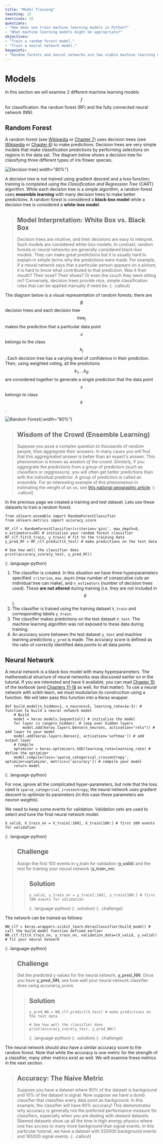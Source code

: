 ```yaml
---
title: "Model Training"
teaching: 15
exercises: 15
questions:
- "How does one train machine learning models in Python?"
- "What machine learning models might be appropriate?"
objectives:
- "Train a random forest model."
- "Train a neural network model."
keypoints:
- "Random forests and neural networks are two viable machine learning models."
---
```


# Models

In this section we will examine 2 different machine learning models $$f$$ for classification: the random forest (RF) and the fully connected neural network (NN).


## Random Forest
A random forest (see [Wikipedia](https://en.wikipedia.org/wiki/Random_forest) or [Chapter 7](https://www.oreilly.com/library/view/hands-on-machine-learning/9781492032632/)) uses decision trees (see [Wikipedia](https://en.wikipedia.org/wiki/Decision_tree_learning) or [Chapter 6](https://www.oreilly.com/library/view/hands-on-machine-learning/9781492032632/)) to make predictions. Decision trees are very simple models that make classification predictions by performing selections on regions in the data set. The diagram below shows a decision tree for classifying three different types of iris flower species.

![Decision tree](../plots/flower.jpeg){:width="80%"}

A decision tree is not trained using gradient descent and a loss function; training is completed using the *Classification and Regression Tree* (CART) algorithm.  While each decision tree is a simple algorithm, a random forest uses **ensemble learning** with many decision trees to make better predictions. A random forest is considered a **black-box model** while a decision tree is considered a **white-box model**.

> ## Model Interpretation: White Box vs. Black Box
> Decision trees are intuitive, and their decisions are easy to interpret. Such models are considered white-box models. In contrast, random forests or neural networks are generally considered black-box models. They can make great predictions but it is usually hard to explain in simple terms why the predictions were made. For example, if a neural network says that a particular person appears on a picture, it is hard to know what contributed to that prediction. Was it their mouth? Their nose? Their shoes? Or even the couch they were sitting on? Conversely, decision trees provide nice, simple classification rules that can be applied manually if need be.
{: .callout}

The diagram below is a visual representation of random forests; there are $$B$$ decision trees and each decision tree $$\text{tree}_j$$ makes the prediction that a particular data point $$x$$ belongs to the class $$k_j$$. Each decision tree has a varying level of confidence in their prediction. Then, using weighted voting, all the predictions $$k_1,...k_B$$ are considered together to generate a single prediction that the data point $$x$$ belongs to class $$k$$.


![Random Forest](../plots/tree.png){:width="80%"}


> ## Wisdom of the Crowd (Ensemble Learning)
> Suppose you pose a complex question to thousands of random people, then aggregrate their answers. In many cases you will find that this aggregreated answer is better than an expert's answer. This phenomenon is  known as *wisdom of the crowd*. Similarly, if you aggregrate the predictions from a group of predictors (such as classifiers or reggressors), you will often get better predictions than with the individual predictor. A group of predictors is called an *ensemble*. For an interesting example of this phenomenon in estimating the weight of an ox, see [this national geographic article](https://www.nationalgeographic.com/science/phenomena/2013/01/31/the-real-wisdom-of-the-crowds/). 
{: .callout}

In the previous page we created a training and test dataset. Lets use these datasets to train a random forest.

~~~
from sklearn.ensemble import RandomForestClassifier
from sklearn.metrics import accuracy_score

RF_clf = RandomForestClassifier(criterion='gini', max_depth=8, n_estimators=30) # initialise your random forest classifier
RF_clf.fit(X_train, y_train) # fit to the training data
y_pred_RF = RF_clf.predict(X_test) # make predictions on the test data

# See how well the classifier does
print(accuracy_score(y_test, y_pred_RF))
~~~
{: .language-python}


1. The classifier is created. In this situation we have three hyperparameters specified: `criterion`, `max_depth` (max number of consecutive cuts an individual tree can make), and `n_estimators` (number of decision trees used). These **are not altered** during training (i.e. they are not included in $$\theta$$).
2. The classifier is trained using the training dataset `X_train` and corresponding labels `y_train`.
3. The classifier makes predictions on the test dataset `X_test`. The machine learning algorithm was not exposed to these data during training.
4. An accuracy score between the test dataset `y_test` and machine learning predictions `y_pred` is made. The accuracy score is defined as the ratio of correctly identified data points to all data points.
 
## Neural Network
A neural network is a black-box model with many hyperparameters. The mathematical structure of neural networks was discussed earlier on in the tutorial. If you are interested and have it available, you can read [Chapter 10](https://www.oreilly.com/library/view/hands-on-machine-learning/9781492032632/) of the textbook (and [Chapters 11-18](https://www.oreilly.com/library/view/hands-on-machine-learning/9781492032632/) as well, for that matter). To use a neural network with scikit-learn, we must modularize its construction using a function. We will later pass this function into a Keras wrapper.

~~~
def build_model(n_hidden=1, n_neurons=5, learning_rate=1e-3): # function to build a neural network model
    # Build
    model = keras.models.Sequential() # initialise the model
    for layer in range(n_hidden): # loop over hidden layers
        model.add(keras.layers.Dense(n_neurons, activation="relu")) # add layer to your model
    model.add(keras.layers.Dense(2, activation='softmax')) # add output layer
    # Compile
    optimizer = keras.optimizers.SGD(learning_rate=learning_rate) # define the optimizer
    model.compile(loss='sparse_categorical_crossentropy', optimizer=optimizer, metrics=['accuracy']) # compile your model
    return model
~~~
{: .language-python}

For now, ignore all the complicated hyper-parameters, but note that the loss used is `sparse_categorical_crossentropy`; the neural network uses gradient descent to optimize its parameters (in this case these parameters are *neuron weights*). 

We need to keep some events for validation. Validation sets are used to select and tune the final neural network model.

~~~
X_valid, X_train_nn = X_train[:100], X_train[100:] # first 100 events for validation
~~~
{: .language-python}

> ## Challenge
> Assign the first 100 events in y_train for validation (**y_valid**) and the rest for training your neural network (**y_train_nn**).
> 
> > ## Solution
> > ~~~
> > y_valid, y_train_nn = y_train[:100], y_train[100:] # first 100 events for validation
> > ~~~
> > {: .language-python}
> {: .solution}
{: .challenge}

The network can be trained as follows:

~~~
NN_clf = keras.wrappers.scikit_learn.KerasClassifier(build_model) # call the build_model function defined earlier
NN_clf.fit(X_train_nn, y_train_nn, validation_data=(X_valid, y_valid)) # fit your neural network
~~~
{: .language-python}

> ## Challenge
> Get the predicted y values for the neural network, **y_pred_NN**.
> Once you have **y_pred_NN**, see how well your neural network classifier does using accurarcy_score. 
>
> > ## Solution
> >
> > ~~~
> > y_pred_NN = NN_clf.predict(X_test) # make predictions on the test data
> > 
> > # See how well the classifier does
> > print(accuracy_score(y_test, y_pred_NN))
> > ~~~
> > {: .language-python}
> {: .solution}
{: .challenge}

The neural network should also have a similar accuracy score to the random forest. Note that while the accuracy is one metric for the strength of a classifier, many other metrics exist as well. We will examine these metrics in the next section.

> ## Accuracy: The Naive Metric
> Suppose you have a dataset where 90% of the dataset is background and 10% of the dataset is signal. Now suppose we have a dumb classifier that classifies every data point as background. In this example, the classifier will have 90% accuracy! This demonstrates why accuracy is generally not the preferred performance measure for classifiers, especially when you are dealing with *skewed* datasets. Skewed datasets show up all the time in high energy physics where one has access to many more background than signal events. In this particular tutorial, we have a dataset with 520000 background events and 165000 signal events.
{: .callout}
